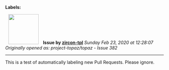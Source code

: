 **Labels:**



<a href="https://github.com/zircon-tpl"><img src="https://avatars0.githubusercontent.com/u/60901633?v=4" width="96" height="96" hspace="10"></img></a> **Issue by [zircon-tpl](https://github.com/zircon-tpl)**
_Sunday Feb 23, 2020 at 12:28:07_
_Originally opened as: project-topaz/topaz - Issue 382_

----

This is a test of automatically labeling new Pull Requests. Please ignore.


